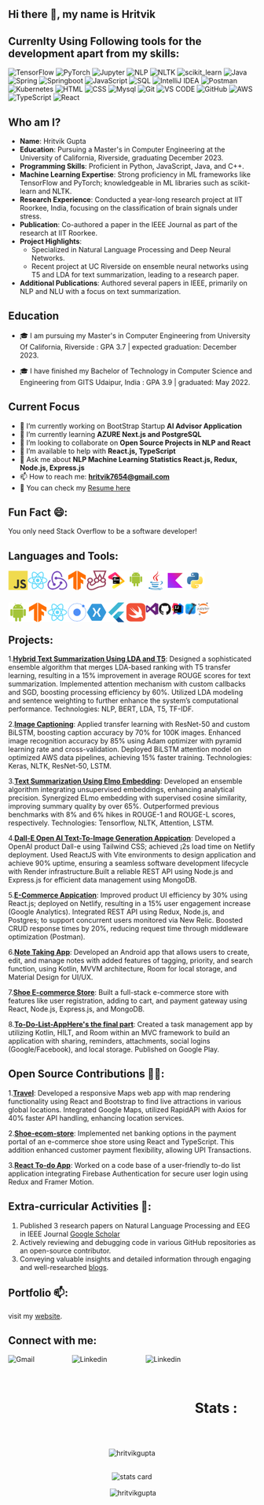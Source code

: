 
## Hi there 👋, my name is Hritvik

## Currenlty Using Following tools for the development apart from my skills:
![TensorFlow](https://img.shields.io/badge/TensorFlow-FF6F00?style=for-the-badge&logo=TensorFlow&logoColor=white) ![PyTorch](https://img.shields.io/badge/PyTorch-EE4C2C?style=for-the-badge&logo=PyTorch&logoColor=white) ![Jupyter](https://img.shields.io/badge/Jupyter-F37626.svg?style=for-the-badge&logo=Jupyter&logoColor=white) ![NLP](https://img.shields.io/badge/NLP-000000?style=for-the-badge&logo=nlp&logoColor=white) ![NLTK](https://img.shields.io/badge/NLTK-306998?style=for-the-badge&logo=nltk&logoColor=white) ![scikit_learn](https://img.shields.io/badge/scikit_learn-F7931E?style=for-the-badge&logo=scikit-learn&logoColor=white) ![Java](https://img.shields.io/badge/Java-ED8B00?style=for-the-badge&logo=Java&logoColor=white) ![Spring](https://img.shields.io/badge/Spring-6DB33F?style=for-the-badge&logo=spring&logoColor=white) ![Springboot](https://img.shields.io/badge/Spring_Boot-754111?style=for-the-badge&logo=spring-boot) ![JavaScript](https://img.shields.io/badge/JavaScript-F7DF1E?style=for-the-badge&logo=javascript&logoColor=black) ![SQL](https://img.shields.io/badge/SQL-CC2927?style=for-the-badge&logo=sql&logoColor=white) ![IntelliJ IDEA](https://img.shields.io/badge/IntelliJ-521369.svg?style=for-the-badge&logo=intellij-idea&logoColor=white) ![Postman](https://img.shields.io/badge/Postman-FF6C37?style=for-the-badge&logo=postman&logoColor=white) ![Kubernetes](https://img.shields.io/badge/kubernetes-%23326ce5.svg?style=for-the-badge&logo=kubernetes&logoColor=white) ![HTML](https://img.shields.io/badge/HTML5-E34F26?style=for-the-badge&logo=html5&logoColor=white) ![CSS](https://img.shields.io/badge/CSS3-1572B6?style=for-the-badge&logo=css3&logoColor=white) ![Mysql](https://img.shields.io/badge/MySQL-005C84?style=for-the-badge&logo=mysql&logoColor=white) ![Git](https://img.shields.io/badge/git-%23F05033.svg?style=for-the-badge&logo=git&logoColor=white) ![VS CODE](https://img.shields.io/badge/VS_Code-A94FC9?style=for-the-badge&logo=visual-studio-code&logoColor=white) ![GitHub](https://img.shields.io/badge/github-%23121011.svg?style=for-the-badge&logo=github&logoColor=white) ![AWS](https://img.shields.io/badge/AWS-%23FF2900.svg?style=for-the-badge&logo=amazon-aws&logoColor=white) ![TypeScript](https://img.shields.io/badge/TypeScript-D2691E?style=for-the-badge&logo=typescript&logoColor=white) ![React](https://img.shields.io/badge/React-61DAFB?style=for-the-badge&logo=react&logoColor=black)


## Who am I?

* **Name**: Hritvik Gupta
* **Education**: Pursuing a Master's in Computer Engineering at the University of California, Riverside, graduating December 2023.
* **Programming Skills**: Proficient in Python, JavaScript, Java, and C++.
* **Machine Learning Expertise**: Strong proficiency in ML frameworks like TensorFlow and PyTorch; knowledgeable in ML libraries such as scikit-learn and NLTK.
* **Research Experience**: Conducted a year-long research project at IIT Roorkee, India, focusing on the classification of brain signals under stress.
* **Publication**: Co-authored a paper in the IEEE Journal as part of the research at IIT Roorkee.
* **Project Highlights**:
  * Specialized in Natural Language Processing and Deep Neural Networks.
  * Recent project at UC Riverside on ensemble neural networks using T5 and LDA for text summarization, leading to a research paper.
* **Additional Publications**: Authored several papers in IEEE, primarily on NLP and NLU with a focus on text summarization.
## Education
- 🎓 I am pursuing my Master's in Computer Engineering from University Of California, Riverside : GPA 3.7 | expected graduation: December 2023. 

- 🎓 I have finished my Bachelor of Technology in Computer Science and Engineering from GITS Udaipur, India : GPA 3.9 | graduated: May 2022.



## Current Focus
- 🔭 I’m currently working on BootStrap Startup **AI Advisor Application**
- 🌱 I’m currently learning **AZURE Next.js and PostgreSQL**
- 👯 I’m looking to collaborate on **Open Source Projects in NLP and React**
- 🤝 I’m available to help with **React.js, TypeScript**
- 💬 Ask me about **NLP Machine Learning Statistics React.js, Redux, Node.js, Express.js**
- 📫 How to reach me: **hritvik7654@gmail.com**
- 📄 You can check my [Resume here](https://drive.google.com/file/d/1u8Ie3a5n6IaR3K2b1v4rHSy1dWZicxUT/view?usp=sharing)
  


## Fun Fact 😄:
You only need Stack Overflow to be a software developer!


## Languages and Tools:
<p align="left">
<img align="left" alt="JavaScript" width="40px" src="https://raw.githubusercontent.com/devicons/devicon/master/icons/javascript/javascript-original.svg" />
<img align="left" alt="React.js" width="40px" src="https://raw.githubusercontent.com/devicons/devicon/master/icons/react/react-original.svg" />
<img align="left" alt="Redux" width="40px" src="https://raw.githubusercontent.com/devicons/devicon/master/icons/redux/redux-original.svg" />
<img align="left" alt="Tensorflow" width="40px" src="https://raw.githubusercontent.com/devicons/devicon/master/icons/tensorflow/tensorflow-original.svg" />
<img align="left" alt="Jest" width="40px" src="https://raw.githubusercontent.com/devicons/devicon/master/icons/jest/jest-plain.svg" />
<img align="left" alt="Jetpack Compose" width="40px" src="https://raw.githubusercontent.com/devicons/devicon/master/icons/jetbrains/jetbrains-original.svg" />
<img align="left" alt="Room" width="40px" src="https://raw.githubusercontent.com/devicons/devicon/master/icons/android/android-original-wordmark.svg" />
<img align="left" alt="Java" width="40px" src="https://raw.githubusercontent.com/devicons/devicon/master/icons/java/java-original.svg" />
<img align="left" alt="Kotlin" width="40px" src="https://raw.githubusercontent.com/devicons/devicon/master/icons/kotlin/kotlin-original.svg" />
<img align="left" alt="Python" width="40px" src="https://raw.githubusercontent.com/devicons/devicon/master/icons/python/python-original.svg" />
</p>
<br />
<br />
<br />

<p>
<img align="left" alt="Android Studio" width="40px" src="https://raw.githubusercontent.com/devicons/devicon/master/icons/android/android-original.svg" />
<img align="left" alt="Tensorflow" width="40px" src="https://raw.githubusercontent.com/devicons/devicon/master/icons/tensorflow/tensorflow-original.svg" />
<img align="left" alt="React Native" width="40px" src="https://raw.githubusercontent.com/devicons/devicon/master/icons/react/react-original.svg" />
<img align="left" alt="Ionic" width="40px" src="https://raw.githubusercontent.com/devicons/devicon/master/icons/ionic/ionic-original.svg" />
<img align="left" alt="Xamarin" width="40px" src="https://raw.githubusercontent.com/devicons/devicon/master/icons/xamarin/xamarin-original.svg" />
<img align="left" alt="Flutter" width="40px" src="https://raw.githubusercontent.com/devicons/devicon/master/icons/flutter/flutter-original.svg" />
<img align="left" alt="Swift" width="40px" src="https://raw.githubusercontent.com/devicons/devicon/master/icons/swift/swift-original.svg" />

<img align="left" alt="Visual Studio Code" width="26px" src="https://raw.githubusercontent.com/devicons/devicon/master/icons/visualstudio/visualstudio-plain.svg" />
<img align="left" alt="GitHub" width="26px" src="https://raw.githubusercontent.com/devicons/devicon/master/icons/github/github-original.svg" />
<img align="left" alt="IntelliJ IDEA" width="26px" src="https://raw.githubusercontent.com/devicons/devicon/master/icons/intellij/intellij-original.svg" />
<img align="left" alt="Xcode" width="26px" src="https://raw.githubusercontent.com/devicons/devicon/master/icons/xcode/xcode-original.svg" />
<img align="left" alt="Jupyter" width="26px" src="https://raw.githubusercontent.com/devicons/devicon/master/icons/jupyter/jupyter-original-wordmark.svg" />
</p>

<br />
<br />

## Projects:

1.**[Hybrid Text Summarization Using LDA and T5](https://www.dropbox.com/scl/fi/d7c38xal8jbvuys156q02/NLP-Hybrid-Text-Summarization-pdf.pdf?rlkey=rkkisfob0rwqtx7qkb5eqa3c4&dl=0)**: Designed a sophisticated ensemble algorithm that merges LDA-based ranking with T5 transfer learning, resulting in a 15% improvement in average ROUGE scores for text summarization. Implemented attention mechanism with custom callbacks and SGD, boosting processing efficiency by 60%. Utilized LDA modeling and sentence weighting to further enhance the system’s computational performance. Technologies: NLP, BERT, LDA, T5, TF-IDF.

2.**[Image Captioning](https://github.com/hritvikgupta/Image-captioning)**: Applied transfer learning with ResNet-50 and custom BiLSTM, boosting caption accuracy by 70% for 100K images. Enhanced image recognition accuracy by 85% using Adam optimizer with pyramid learning rate and cross-validation. Deployed BiLSTM attention model on optimized AWS data pipelines, achieving 15% faster training. Technologies: Keras, NLTK, ResNet-50, LSTM.

3.**[Text Summarization Using Elmo Embedding](https://ieeexplore.ieee.org/abstract/document/9243610/)**: Developed an ensemble algorithm integrating unsupervised embeddings, enhancing analytical precision. Synergized ELmo embedding with supervised cosine similarity, improving summary quality by over 65%. Outperformed previous benchmarks with 8% and 6% hikes in ROUGE-1 and ROUGE-L scores, respectively. Technologies: Tensorflow, NLTK, Attention, LSTM.

4.**[Dall-E Open AI Text-To-Image Generation Appication](https://github.com/hritvikgupta/dalle_clone)**: Developed a OpenAI product Dall-e using Tailwind CSS; achieved ¡2s load time on Netlify deployment. Used ReactJS with Vite environments to design application and achieve 90% uptime, ensuring a seamless software
development lifecycle with Render infrastructure.Built a reliable REST API using Node.js and Express.js for efficient data management using MongoDB. 

5.**[E-Commerce Appication](https://shopping-ekart.netlify.app/)**: Improved product UI efficiency by 30% using React.js; deployed on Netlify, resulting in a 15% user engagement increase (Google Analytics). Integrated REST API using Redux, Node.js, and Postgres; to support concurrent users monitored via New Relic. Boosted CRUD response times by 20%, reducing request time through middleware optimization (Postman).

6.**[Note Taking App](https://github.com/hritvikgupta/Note-Taking-App)**: Developed an Android app that allows users to create, edit, and manage notes with added features of tagging, priority, and search function, using Kotlin, MVVM architecture, Room for local storage, and Material Design for UI/UX.

7.**[Shoe E-commerce Store](https://github.com/hritvikgupta/Shoe-E-commerce-Store)**: Built a full-stack e-commerce store with features like user registration, adding to cart, and payment gateway using React, Node.js, Express.js, and MongoDB.

8.**[To-Do-List-AppHere's the final part](https://github.com/hritvikgupta/To-Do-List-App)**: Created a task management app by utilizing Kotlin, HILT, and Room within an MVC framework to build an application with sharing, reminders, attachments, social logins (Google/Facebook), and local storage. Published on Google Play.

## Open Source Contributions 👨‍💻:

1.**[Travel](https://travellocate.netlify.app/)**: Developed a responsive Maps web app with map rendering functionality using React and Bootstrap to find live
attractions in various global locations. Integrated Google Maps, utilized RapidAPI with Axios for 40% faster API handling, enhancing location services.

2.**[Shoe-ecom-store](https://github.com/hritvikgupta/Shoe-ecom-store)**: Implemented net banking options in the payment portal of an e-commerce shoe store using React and TypeScript. This addition enhanced customer payment flexibility, allowing UPI Transactions.

3.**[React To-do App](https://github.com/hritvikgupta/React-To-do-App)**: Worked on a code base of a user-friendly to-do list application integrating Firebase Authentication for secure user login using Redux and Framer Motion.

## Extra-curricular Activities 🎯:

1. Published 3 research papers on Natural Language Processing and EEG in IEEE Journal [Google Scholar](https://scholar.google.com/citations?user=ShxBp2MAAAAJ&hl=en)
2. Actively reviewing and debugging code in various GitHub repositories as an open-source contributor.
3. Conveying valuable insights and detailed information through engaging and well-researched [blogs](https://hritvikgupta.netlify.app/#blogs).


## Portfolio  📫:
visit my [website](https://hritvikgupta.netlify.app).
## Connect with me:
<p align="left">
<a href="mailto:hritvik7654@gmail.com">
 <img align="left" alt="Gmail" width="130" hight="100" src="https://github.com/Xx-Ashutosh-xX/Xx-Ashutosh-xX/blob/master/assets/icons/gmail.png" />
</a>
<a href="https://linkedin.com/in/hritvik-gupta-8469611a3">
  <img align="left" alt="Linkedin" width="150" hight="100" src="https://github.com/Xx-Ashutosh-xX/Xx-Ashutosh-xX/blob/master/assets/icons/linkedin.png" /> 
<a href="https://scholar.google.com/citations?hl=en&user=ShxBp2MAAAAJ&view_op=list_works&gmla=AJsN-F4736wr3RpZuzL3k6NAHNI7S3YJ_HdddA-jKQBRaXEvfiiw-5u8UxlmfVoPGG6h_XLBCoY3NPeSXF_0hIKm5zDXfRe0PAUOoCNlhn7HyhH8GDPy8psm">
 <img align="left" alt="Linkedin" width="100" height="100" src="https://user-images.githubusercontent.com/60143996/211176246-af19d68d-0dbe-483a-9109-29a533a4d455.png" /> 
</a>

</p>
</br>
</br>
</br>

# Stats :
</br>
</br>
<div align ="center">
 <p>
  <img  src="https://github-readme-stats.vercel.app/api/top-langs?username=hritvikgupta&show_icons=true&locale=en&layout=compact&theme=blue-green" alt="hritvikgupta" /></p>
</br>
<img alt= "stats card" height="200px" width="400" src="https://github-readme-streak-stats.herokuapp.com/?user=hritvikgupta&theme=blue-green">
</br>
<p>&nbsp;<img align="center" src="https://github-readme-stats.vercel.app/api?username=hritvikgupta&show_icons=true&theme=blue-green" alt="hritvikgupta" /></p>
</div>
